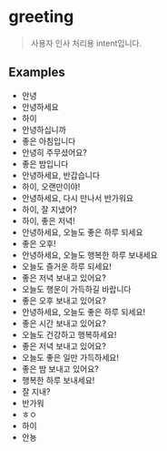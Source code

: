 # greeting
> 사용자 인사 처리용 intent입니다.

## Examples
- 안녕
- 안녕하세요
- 하이
- 안녕하십니까
- 좋은 아침입니다
- 안녕히 주무셨어요?
- 좋은 밤입니다
- 안녕하세요, 반갑습니다
- 하이, 오랜만이야!
- 안녕하세요, 다시 만나서 반가워요
- 하이, 잘 지냈어?
- 하이, 좋은 저녁!
- 안녕하세요, 오늘도 좋은 하루 되세요
- 좋은 오후!
- 안녕하세요, 오늘도 행복한 하루 보내세요
- 오늘도 즐거운 하루 되세요!
- 좋은 저녁 보내고 있어요?
-  오늘도 행운이 가득하길 바랍니다
- 좋은 오후 보내고 있어요?
- 안녕하세요, 오늘도 좋은 하루 되세요!
- 좋은 시간 보내고 있어요?
- 오늘도 건강하고 행복하세요!
- 좋은 저녁 보내고 있어요?
- 오늘도 좋은 일만 가득하세요!
- 좋은 밤 보내고 있어요?
- 행복한 하루 보내세요!
- 잘 지내?
- 반가워
- ㅎㅇ
- 하이
- 안뇽